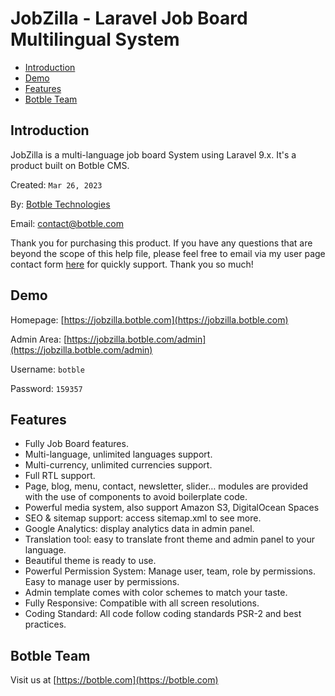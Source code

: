 # JobZilla - Laravel Job Board Multilingual System

- [Introduction](#introduction)
- [Demo](#demo)
- [Features](#features)
- [Botble Team](#botble-team)

<a name="introduction"></a>
## Introduction

JobZilla is a multi-language job board System using Laravel 9.x. It's a product built on Botble CMS.

Created: `Mar 26, 2023`

By: [Botble Technologies](https://botble.com)

Email: [contact@botble.com](mailto:contact@botble.com)

Thank you for purchasing this product. If you have any questions that are beyond the scope of this help file, 
please feel free to email via my user page contact form [here](https://codecanyon.net.net/user/botble) for quickly support. Thank you so much!
		
<a name="demo"></a>
## Demo

Homepage: [https://jobzilla.botble.com](https://jobzilla.botble.com)

Admin Area: [https://jobzilla.botble.com/admin](https://jobzilla.botble.com/admin)

Username: `botble`

Password: `159357`

<a name="features"></a>
## Features
- Fully Job Board features.
- Multi-language, unlimited languages support.
- Multi-currency, unlimited currencies support.
- Full RTL support.
- Page, blog, menu, contact, newsletter, slider… modules are provided with the use of components to avoid boilerplate code.
- Powerful media system, also support Amazon S3, DigitalOcean Spaces
- SEO & sitemap support: access sitemap.xml to see more.
- Google Analytics: display analytics data in admin panel.
- Translation tool: easy to translate front theme and admin panel to your language.
- Beautiful theme is ready to use.
- Powerful Permission System: Manage user, team, role by permissions. Easy to manage user by permissions.
- Admin template comes with color schemes to match your taste.
- Fully Responsive: Compatible with all screen resolutions.
- Coding Standard: All code follow coding standards PSR-2 and best practices.
		
<a name="botble-team"></a>
## Botble Team

Visit us at [https://botble.com](https://botble.com)

